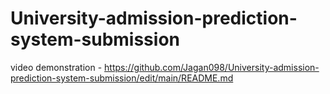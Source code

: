 # University-admission-prediction-system-submission
video demonstration - https://github.com/Jagan098/University-admission-prediction-system-submission/edit/main/README.md
